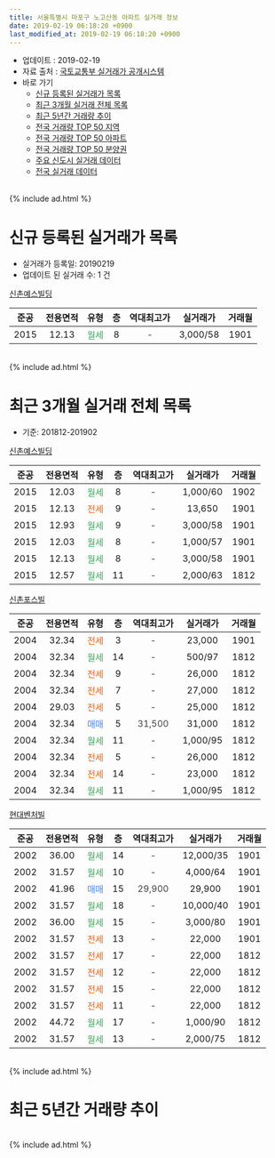 ```yaml
---
title: 서울특별시 마포구 노고산동 아파트 실거래 정보
date: 2019-02-19 06:18:20 +0900
last_modified_at: 2019-02-19 06:18:20 +0900
---
```


* 업데이트 : 2019-02-19
* 자료 출처 : [국토교통부 실거래가 공개시스템](http://rt.molit.go.kr)
* 바로 가기
    * [신규 등록된 실거래가 목록](#신규-등록된-실거래가-목록)
    * [최근 3개월 실거래 전체 목록](#최근-3개월-실거래-전체-목록)
    * [최근 5년간 거래량 추이](#최근-5년간-거래량-추이)
    * [전국 거래량 TOP 50 지역](https://ayogom.github.io/apt-trade-info/최근-3개월-전국에서-가장-거래가-많이-발생한-지역)
    * [전국 거래량 TOP 50 아파트](https://ayogom.github.io/apt-trade-info/최근-3개월-전국에서-가장-거래가-많이-발생한-아파트)
    * [전국 거래량 TOP 50 분양권](https://ayogom.github.io/apt-trade-info/최근-3개월-전국에서-가장-거래가-많이-발생한-분양권)
    * [주요 신도시 실거래 데이터](https://ayogom.github.io/apt-trade-info/주요-신도시)
    * [전국 실거래 데이터](https://ayogom.github.io/apt-trade-info/전국)
<br>
{% include ad.html %}
<br>

# 신규 등록된 실거래가 목록
* 실거래가 등록일: 20190219
* 업데이트 된 실거래 수: 1 건


[신촌예스빌딩](https://search.naver.com/search.naver?query=%EC%84%9C%EC%9A%B8%ED%8A%B9%EB%B3%84%EC%8B%9C+%EB%A7%88%ED%8F%AC%EA%B5%AC+%EB%85%B8%EA%B3%A0%EC%82%B0%EB%8F%99+%EC%8B%A0%EC%B4%8C%EC%98%88%EC%8A%A4%EB%B9%8C%EB%94%A9)

|준공|전용면적|유형|층|역대최고가|실거래가|거래월|
|:---:|:---:|:---:|:---:|:---:|:---:|:---:|
|2015|12.13|<span style="color:#34a853">월세</span>|8|<span style="color:#444444">-</span>|3,000/58|1901|


<br>
{% include ad.html %}
<br>

# 최근 3개월 실거래 전체 목록
* 기준: 201812-201902


[신촌예스빌딩](https://search.naver.com/search.naver?query=%EC%84%9C%EC%9A%B8%ED%8A%B9%EB%B3%84%EC%8B%9C+%EB%A7%88%ED%8F%AC%EA%B5%AC+%EB%85%B8%EA%B3%A0%EC%82%B0%EB%8F%99+%EC%8B%A0%EC%B4%8C%EC%98%88%EC%8A%A4%EB%B9%8C%EB%94%A9)

|준공|전용면적|유형|층|역대최고가|실거래가|거래월|
|:---:|:---:|:---:|:---:|:---:|:---:|:---:|
|2015|12.03|<span style="color:#34a853">월세</span>|8|<span style="color:#444444">-</span>|1,000/60|1902|
|2015|12.13|<span style="color:#ff5a00">전세</span>|9|<span style="color:#444444">-</span>|13,650|1901|
|2015|12.93|<span style="color:#34a853">월세</span>|9|<span style="color:#444444">-</span>|3,000/58|1901|
|2015|12.03|<span style="color:#34a853">월세</span>|8|<span style="color:#444444">-</span>|1,000/57|1901|
|2015|12.13|<span style="color:#34a853">월세</span>|8|<span style="color:#444444">-</span>|3,000/58|1901|
|2015|12.57|<span style="color:#34a853">월세</span>|11|<span style="color:#444444">-</span>|2,000/63|1812|

[신촌포스빌](https://search.naver.com/search.naver?query=%EC%84%9C%EC%9A%B8%ED%8A%B9%EB%B3%84%EC%8B%9C+%EB%A7%88%ED%8F%AC%EA%B5%AC+%EB%85%B8%EA%B3%A0%EC%82%B0%EB%8F%99+%EC%8B%A0%EC%B4%8C%ED%8F%AC%EC%8A%A4%EB%B9%8C)

|준공|전용면적|유형|층|역대최고가|실거래가|거래월|
|:---:|:---:|:---:|:---:|:---:|:---:|:---:|
|2004|32.34|<span style="color:#ff5a00">전세</span>|3|<span style="color:#444444">-</span>|23,000|1901|
|2004|32.34|<span style="color:#34a853">월세</span>|14|<span style="color:#444444">-</span>|500/97|1812|
|2004|32.34|<span style="color:#ff5a00">전세</span>|9|<span style="color:#444444">-</span>|26,000|1812|
|2004|32.34|<span style="color:#ff5a00">전세</span>|7|<span style="color:#444444">-</span>|27,000|1812|
|2004|29.03|<span style="color:#ff5a00">전세</span>|5|<span style="color:#444444">-</span>|25,000|1812|
|2004|32.34|<span style="color:#4285f3">매매</span>|5|<span style="color:#444444">31,500</span>|31,000|1812|
|2004|32.34|<span style="color:#34a853">월세</span>|11|<span style="color:#444444">-</span>|1,000/95|1812|
|2004|32.34|<span style="color:#ff5a00">전세</span>|5|<span style="color:#444444">-</span>|26,000|1812|
|2004|32.34|<span style="color:#ff5a00">전세</span>|14|<span style="color:#444444">-</span>|23,000|1812|
|2004|32.34|<span style="color:#34a853">월세</span>|11|<span style="color:#444444">-</span>|1,000/95|1812|

[현대벤처빌](https://search.naver.com/search.naver?query=%EC%84%9C%EC%9A%B8%ED%8A%B9%EB%B3%84%EC%8B%9C+%EB%A7%88%ED%8F%AC%EA%B5%AC+%EB%85%B8%EA%B3%A0%EC%82%B0%EB%8F%99+%ED%98%84%EB%8C%80%EB%B2%A4%EC%B2%98%EB%B9%8C)

|준공|전용면적|유형|층|역대최고가|실거래가|거래월|
|:---:|:---:|:---:|:---:|:---:|:---:|:---:|
|2002|36.00|<span style="color:#34a853">월세</span>|14|<span style="color:#444444">-</span>|12,000/35|1901|
|2002|31.57|<span style="color:#34a853">월세</span>|10|<span style="color:#444444">-</span>|4,000/64|1901|
|2002|41.96|<span style="color:#4285f3">매매</span>|15|<span style="color:#444444">29,900</span>|29,900|1901|
|2002|31.57|<span style="color:#34a853">월세</span>|18|<span style="color:#444444">-</span>|10,000/40|1901|
|2002|36.00|<span style="color:#34a853">월세</span>|15|<span style="color:#444444">-</span>|3,000/80|1901|
|2002|31.57|<span style="color:#ff5a00">전세</span>|13|<span style="color:#444444">-</span>|22,000|1901|
|2002|31.57|<span style="color:#ff5a00">전세</span>|17|<span style="color:#444444">-</span>|22,000|1812|
|2002|31.57|<span style="color:#ff5a00">전세</span>|12|<span style="color:#444444">-</span>|22,000|1812|
|2002|31.57|<span style="color:#ff5a00">전세</span>|15|<span style="color:#444444">-</span>|22,000|1812|
|2002|31.57|<span style="color:#ff5a00">전세</span>|11|<span style="color:#444444">-</span>|22,000|1812|
|2002|44.72|<span style="color:#34a853">월세</span>|17|<span style="color:#444444">-</span>|1,000/90|1812|
|2002|31.57|<span style="color:#34a853">월세</span>|13|<span style="color:#444444">-</span>|2,000/75|1812|


<br>
{% include ad.html %}
<br>

# 최근 5년간 거래량 추이


<div style="width:100%;">
    <canvas id="deal_progress" height="200"></canvas>
</div>

<script>
new Chart(document.getElementById("deal_progress"), {
    type: 'line',
    data: {
        labels: ['201402','201403','201404','201405','201406','201407','201408','201409','201410','201411','201412','201501','201502','201503','201504','201505','201506','201507','201508','201509','201510','201511','201512','201601','201602','201603','201604','201605','201606','201607','201608','201609','201610','201611','201612','201701','201702','201703','201704','201705','201706','201707','201708','201709','201710','201711','201712','201801','201802','201803','201804','201805','201806','201807','201808','201809','201810','201811','201812','201901','201902'],
        datasets: [{
            label: '매매',
            pointRadius: 1,
            data: [2, 0, 4, 1, 0, 2, 5, 3, 6, 9, 6, 3, 0, 2, 2, 2, 3, 1, 2, 4, 2, 3, 1, 3, 0, 2, 0, 2, 4, 3, 0, 0, 0, 0, 6, 2, 5, 1, 9, 3, 2, 3, 1, 0, 0, 3, 6, 7, 6, 2, 3, 1, 2, 1, 1, 2, 3, 2, 1, 1, 0],
            borderColor: "rgba(255, 201, 14, 1)",
            backgroundColor: "rgba(255, 201, 14, 0.5)",
            fill: false,
            lineTension: 0
        },{
            label: '전월세',
            pointRadius: 1,
            data: [15, 6, 5, 3, 5, 4, 7, 5, 5, 7, 9, 11, 8, 8, 3, 5, 6, 7, 7, 1, 3, 4, 16, 10, 9, 8, 4, 4, 6, 6, 5, 2, 11, 6, 7, 12, 12, 3, 1, 4, 5, 10, 4, 5, 5, 6, 19, 8, 18, 8, 3, 5, 4, 5, 5, 5, 3, 12, 15, 10, 1],
            borderColor: "rgba(0, 141, 185, 1)",
            backgroundColor: "rgba(0, 141, 185, 0.5)",
            fill: false,
            lineTension: 0
        }
        ]
    },
    options: {
        responsive: true,
        title: {
            display: false
        },
        tooltips: {
            mode: 'index',
            intersect: false
        },
        hover: {
            mode: 'nearest',
            intersect: true
        },
        scales: {
            xAxes: [{
                display: true,
                scaleLabel: {
                    display: true,
                    labelString: '년/월'
                }
            }],
            yAxes: [{
                display: true,
                ticks: {
                    suggestedMin: 0,
                },
                scaleLabel: {
                    display: true,
                    labelString: '실거래 수'
                }
            }]
        }
    }
});

</script>


<br>
{% include ad.html %}
<br>

